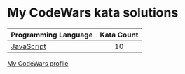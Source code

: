 # My CodeWars kata solutions

|    Programming Language  |    Kata Count  | 
|----------|:-------------:|
| [JavaScript](https://github.com/crabn3bula/programming-problems/tree/master/codewars/javascript) | 10 | 


[My CodeWars profile](https://www.codewars.com/users/crabn3bula)